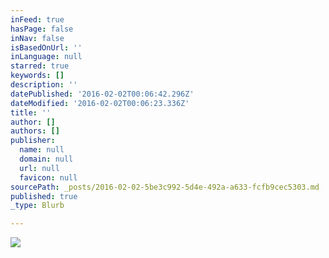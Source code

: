 ```yaml
---
inFeed: true
hasPage: false
inNav: false
isBasedOnUrl: ''
inLanguage: null
starred: true
keywords: []
description: ''
datePublished: '2016-02-02T00:06:42.296Z'
dateModified: '2016-02-02T00:06:23.336Z'
title: ''
author: []
authors: []
publisher:
  name: null
  domain: null
  url: null
  favicon: null
sourcePath: _posts/2016-02-02-5be3c992-5d4e-492a-a633-fcfb9cec5303.md
published: true
_type: Blurb

---
```

![](https://the-grid-user-content.s3-us-west-2.amazonaws.com/4ee5bc53-c5df-4936-9301-624c78cbcaba.jpg)